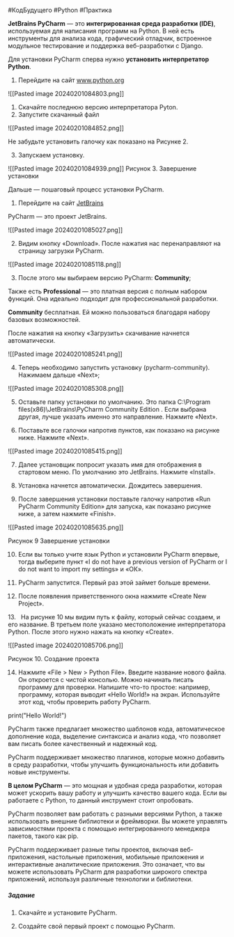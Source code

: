 #КодБудущего #Python  #Практика  

**JetBrains PyCharm** — это **интегрированная среда разработки (IDE)**, используемая для написания программ на Python. В ней есть инструменты для анализа кода, графический отладчик, встроенное модульное тестирование и поддержка веб-разработки с Django.

Для установки PyCharm сперва нужно **установить интерпретатор Python**.

1. Перейдите на сайт www.python.org  

![[Pasted image 20240201084803.png]]

1. Скачайте последнюю версию интерпретатора Pyton.
2. Запустите скачанный файл  
  
![[Pasted image 20240201084852.png]]  

Не забудьте установить галочку как показано на Рисунке 2.

3. Запускаем установку.

![[Pasted image 20240201084939.png]]
Рисунок 3. Завершение установки

Дальше — пошаговый процесс установки PyCharm.

1. Перейдите на сайт [JetBrains](https://www.jetbrains.com/pycharm/)

PyCharm — это проект JetBrains.  

![[Pasted image 20240201085027.png]]

2. Видим кнопку «Download». После нажатия нас перенаправляют на страницу загрузки PyCharm.

![[Pasted image 20240201085118.png]]

3. После этого мы выбираем версию PyCharm: **Community**;

Также есть **Professional** — это платная версия с полным набором функций. Она идеально подходит для профессиональной разработки.

**Community** бесплатная. Ей можно пользоваться благодаря набору базовых возможностей.

После нажатия на кнопку «Загрузить» скачивание начнется автоматически.  

![[Pasted image 20240201085241.png]]  

4. Теперь необходимо запустить установку (pycharm-community). Нажимаем дальше «Next»;

![[Pasted image 20240201085308.png]] 

5. Оставьте папку установки по умолчанию. Это папка C:\Program files(x86)\JetBrains\PyCharm Community Edition . Если выбрана другая, лучше указать именно это направление. Нажмите «Next».  

6. Поставьте все галочки напротив пунктов, как показано на рисунке ниже. Нажмите «Next».

![[Pasted image 20240201085415.png]]


7. Далее установщик попросит указать имя для отображения в стартовом меню. По умолчанию это JetBrains. Нажмите «Install».

8. Установка начнется автоматически. Дождитесь завершения.

9. После завершения установки поставьте галочку напротив «Run PyCharm Community Edition» для запуска, как показано рисунке ниже, а затем нажмите «Finish».

![[Pasted image 20240201085635.png]]

Рисунок 9 Завершение установки

10. Если вы только учите язык Python и установили PyCharm впервые, тогда выберите пункт «I do not have a previous version of PyCharm or I do not want to import my settings» и «ОК».

11. PyCharm запустится. Первый раз этой займет больше времени.

12. После появления приветственного окна нажмите «Create New Project».

13.   На рисунке 10 мы видим путь к файлу, который сейчас создаем, и его название. В третьем поле указано местоположение интерпретатора Python. После этого нужно нажать на кнопку «Create».  

![[Pasted image 20240201085706.png]]

Рисунок 10. Создание проекта

14. Нажмите «File > New > Python File». Введите название нового файла. Он откроется с чистой консолью. Можно начинать писать программу для проверки. Напишите что-то простое: например, программу, которая выводит «Hello World!» на экран. Используйте этот код, чтобы проверить работу PyCharm.

print("Hello World!") 

PyCharm также предлагает множество шаблонов кода, автоматическое дополнение кода, выделение синтаксиса и анализ кода, что позволяет вам писать более качественный и надежный код.

PyCharm поддерживает множество плагинов, которые можно добавить в среду разработки, чтобы улучшить функциональность или добавить новые инструменты.

**В целом PyCharm** — это мощная и удобная среда разработки, которая может ускорить вашу работу и улучшить качество вашего кода. Если вы работаете с Python, то данный инструмент стоит опробовать. 

PyCharm позволяет вам работать с разными версиями Python, а также использовать внешние библиотеки и фреймворки. Вы можете управлять зависимостями проекта с помощью интегрированного менеджера пакетов, такого как pip.

PyCharm поддерживает разные типы проектов, включая веб-приложения, настольные приложения, мобильные приложения и интерактивные аналитические приложения. Это означает, что вы можете использовать PyCharm для разработки широкого спектра приложений, используя различные технологии и библиотеки.
##### Задание


1. Скачайте и установите PyCharm.
    
2. Создайте свой первый проект с помощью PyCharm.